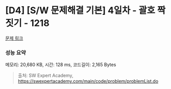 # [D4] [S/W 문제해결 기본] 4일차 - 괄호 짝짓기 - 1218 

[문제 링크](https://swexpertacademy.com/main/code/problem/problemDetail.do?contestProbId=AV14eWb6AAkCFAYD) 

### 성능 요약

메모리: 20,680 KB, 시간: 128 ms, 코드길이: 2,165 Bytes



> 출처: SW Expert Academy, https://swexpertacademy.com/main/code/problem/problemList.do